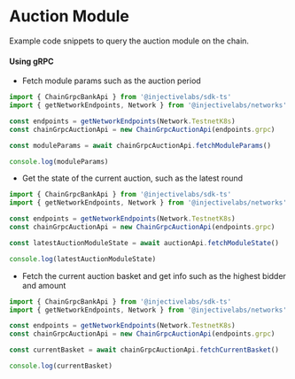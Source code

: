 # Auction Module

Example code snippets to query the auction module on the chain.

#### Using gRPC

* Fetch module params such as the auction period

```ts
import { ChainGrpcBankApi } from '@injectivelabs/sdk-ts'
import { getNetworkEndpoints, Network } from '@injectivelabs/networks'

const endpoints = getNetworkEndpoints(Network.TestnetK8s)
const chainGrpcAuctionApi = new ChainGrpcAuctionApi(endpoints.grpc)

const moduleParams = await chainGrpcAuctionApi.fetchModuleParams()

console.log(moduleParams)
```

* Get the state of the current auction, such as the latest round

```ts
import { ChainGrpcBankApi } from '@injectivelabs/sdk-ts'
import { getNetworkEndpoints, Network } from '@injectivelabs/networks'

const endpoints = getNetworkEndpoints(Network.TestnetK8s)
const chainGrpcAuctionApi = new ChainGrpcAuctionApi(endpoints.grpc)

const latestAuctionModuleState = await auctionApi.fetchModuleState()

console.log(latestAuctionModuleState)
```

* Fetch the current auction basket and get info such as the highest bidder and amount

```ts
import { ChainGrpcBankApi } from '@injectivelabs/sdk-ts'
import { getNetworkEndpoints, Network } from '@injectivelabs/networks'

const endpoints = getNetworkEndpoints(Network.TestnetK8s)
const chainGrpcAuctionApi = new ChainGrpcAuctionApi(endpoints.grpc)

const currentBasket = await chainGrpcAuctionApi.fetchCurrentBasket()

console.log(currentBasket)
```
